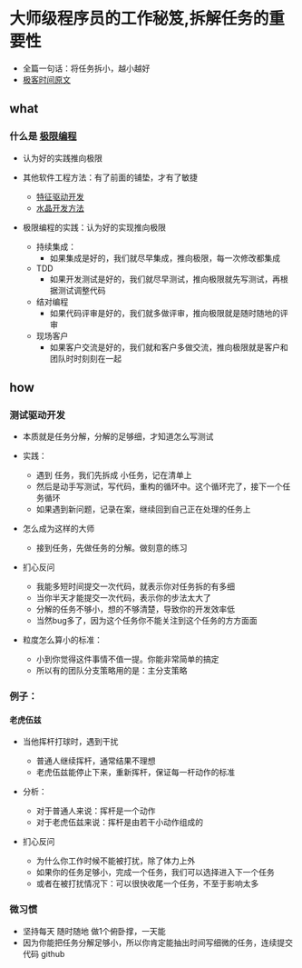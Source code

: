 # 大师级程序员的工作秘笈,拆解任务的重要性
- 全篇一句话：将任务拆小，越小越好
- [极客时间原文](https://time.geekbang.org/column/article/78507)

## what
### 什么是 [极限编程](http://en.wikipedia.org/wiki/Extreme_programming)
- 认为好的实践推向极限
- 其他软件工程方法：有了前面的铺垫，才有了敏捷
  - [特征驱动开发](http://en.wikipedia.org/wiki/Feature-driven_development)
  - [水晶开发方法](https://en.wikiversity.org/wiki/Crystal_Methods)

- 极限编程的实践：认为好的实现推向极限
  - 持续集成：
    - 如果集成是好的，我们就尽早集成，推向极限，每一次修改都集成
  - TDD
    - 如果开发测试是好的，我们就尽早测试，推向极限就先写测试，再根据测试调整代码
  - 结对编程
    - 如果代码评审是好的，我们就多做评审，推向极限就是随时随地的评审
  - 现场客户
    - 如果客户交流是好的，我们就和客户多做交流，推向极限就是客户和团队时时刻刻在一起

## how
### 测试驱动开发
- 本质就是任务分解，分解的足够细，才知道怎么写测试
- 实践：
  - 遇到 任务，我们先拆成 小任务，记在清单上
  - 然后是动手写测试，写代码，重构的循环中。这个循环完了，接下一个任务循环
  - 如果遇到新问题，记录在案，继续回到自己正在处理的任务上
- 怎么成为这样的大师
  - 接到任务，先做任务的分解。做刻意的练习

- 扪心反问
  - 我能多短时间提交一次代码，就表示你对任务拆的有多细
  - 当你半天才能提交一次代码，表示你的步法太大了
  - 分解的任务不够小，想的不够清楚，导致你的开发效率低
  - 当然bug多了，因为这个任务你不能关注到这个任务的方方面面

- 粒度怎么算小的标准：
  - 小到你觉得这件事情不值一提。你能非常简单的搞定
  - 所以有的团队分支策略用的是：主分支策略

### 例子：
#### 老虎伍兹
- 当他挥杆打球时，遇到干扰
  - 普通人继续挥杆，通常结果不理想
  - 老虎伍兹能停止下来，重新挥杆，保证每一杆动作的标准

- 分析：
  - 对于普通人来说：挥杆是一个动作
  - 对于老虎伍兹来说：挥杆是由若干小动作组成的

- 扪心反问
  - 为什么你工作时候不能被打扰，除了体力上外
  - 如果你的任务足够小，完成一个任务，我们可以选择进入下一个任务
  - 或者在被打扰情况下：可以很快收尾一个任务，不至于影响太多

### 微习惯
- 坚持每天 随时随地 做1个俯卧撑，一天能
- 因为你能把任务分解足够小，所以你肯定能抽出时间写细微的任务，连续提交代码 github
